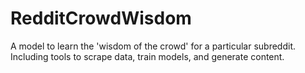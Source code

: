 # RedditCrowdWisdom
A model to learn the 'wisdom of the crowd' for a particular subreddit. Including tools to scrape data, train models, and generate content.
